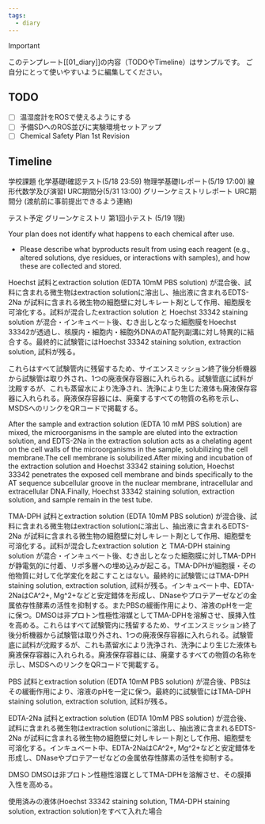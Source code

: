 ```yaml
---
tags:
  - diary
---
```

> [!IMPORTANT]
> このテンプレート[[01_diary]]の内容（TODOやTimeline）はサンプルです。
> ご自分にとって使いやすいように編集してください。

## TODO

- [ ] 温湿度計をROSで使えるようにする
- [ ] 予備SDへのROS並びに実験環境セットアップ
- [ ] Chemical Safety Plan 1st Revision

## Timeline
学校課題
化学基礎Ⅰ確認テスト(5/18 23:59)
物理学基礎Ⅰレポート(5/19 17:00)
線形代数学及び演習Ⅰ URC期間分(5/31 13:00)
グリーンケミストリレポート URC期間分 (渡航前に事前提出できるよう連絡)

テスト予定
グリーンケミストリ 第1回小テスト (5/19 1限)

Your plan does not identify what happens to each chemical after use.  
- Please describe what byproducts result from using each reagent (e.g., altered solutions, dye residues, or interactions with samples), and how these are collected and stored.

Hoechst
試料とextraction solution (EDTA 10mM PBS solution) が混合後、試料に含まれる微生物はextraction solutionに溶出し、抽出液に含まれるEDTS-2Na が試料に含まれる微生物の細胞壁に対しキレート剤として作用、細胞膜を可溶化する。試料が混合したextraction solution と Hoechst 33342 staining solution が混合・インキュベート後、むき出しとなった細胞膜をHoechst 33342が透過し、核膜内・細胞内・細胞外DNAのAT配列副溝に対し特異的に結合する。最終的に試験管にはHoechst 33342 staining solution, extraction solution, 試料が残る。

これらはすべて試験管内に残留するため、サイエンスミッション終了後分析機器から試験管は取り外され、1つの廃液保存容器に入れられる。試験管底に試料が沈殿するが、これも蒸留水により洗浄され、洗浄により生じた液体も廃液保存容器に入れられる。廃液保存容器には、廃棄するすべての物質の名称を示し、MSDSへのリンクをQRコードで掲載する。

After the sample and extraction solution (EDTA 10 mM PBS solution) are mixed, the microorganisms in the sample are eluted into the extraction solution, and EDTS-2Na in the extraction solution acts as a chelating agent on the cell walls of the microorganisms in the sample, solubilizing the cell membrane.The cell membrane is solubilized.After mixing and incubation of the extraction solution and Hoechst 33342 staining solution, Hoechst 33342 penetrates the exposed cell membrane and binds specifically to the AT sequence subcellular groove in the nuclear membrane, intracellular and extracellular DNA.Finally, Hoechst 33342 staining solution, extraction solution, and sample remain in the test tube.


TMA-DPH
試料とextraction solution (EDTA 10mM PBS solution) が混合後、試料に含まれる微生物はextraction solutionに溶出し、抽出液に含まれるEDTS-2Na が試料に含まれる微生物の細胞壁に対しキレート剤として作用、細胞壁を可溶化する。試料が混合したextraction solution と TMA-DPH staining solution が混合・インキュベート後、むき出しとなった細胞膜に対しTMA-DPHが静電気的に付着、リポ多層への埋め込みが起こる。TMA-DPHが細胞膜・その他物質に対して化学変化を起こすことはない。最終的に試験管にはTMA-DPH staining solution, extraction solution, 試料が残る。インキュベート中、EDTA-2NaはCA^2+, Mg^2+などと安定錯体を形成し、DNaseやプロテアーゼなどの金属依存性酵素の活性を抑制する。またPBSの緩衝作用により、溶液のpHを一定に保つ。DMSOは非プロトン性極性溶媒としてTMA-DPHを溶解させ、膜挿入性を高める。これらはすべて試験管内に残留するため、サイエンスミッション終了後分析機器から試験管は取り外され、1つの廃液保存容器に入れられる。試験管底に試料が沈殿するが、これも蒸留水により洗浄され、洗浄により生じた液体も廃液保存容器に入れられる。廃液保存容器には、廃棄するすべての物質の名称を示し、MSDSへのリンクをQRコードで掲載する。

PBS
試料とextraction solution (EDTA 10mM PBS solution) が混合後、PBSはその緩衝作用により、溶液のpHを一定に保つ。最終的に試験管にはTMA-DPH staining solution, extraction solution, 試料が残る。

EDTA-2Na
試料とextraction solution (EDTA 10mM PBS solution) が混合後、試料に含まれる微生物はextraction solutionに溶出し、抽出液に含まれるEDTS-2Na が試料に含まれる微生物の細胞壁に対しキレート剤として作用、細胞壁を可溶化する。インキュベート中、EDTA-2NaはCA^2+, Mg^2+などと安定錯体を形成し、DNaseやプロテアーゼなどの金属依存性酵素の活性を抑制する。

DMSO
DMSOは非プロトン性極性溶媒としてTMA-DPHを溶解させ、その膜挿入性を高める。

使用済みの液体(Hoechst 33342 staining solution, TMA-DPH staining solution, extraction solution)をすべて入れた場合